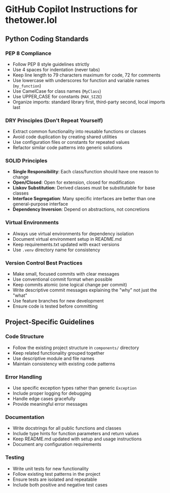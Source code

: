 # GitHub Copilot Instructions for thetower.lol

## Python Coding Standards

### PEP 8 Compliance
- Follow PEP 8 style guidelines strictly
- Use 4 spaces for indentation (never tabs)
- Keep line length to 79 characters maximum for code, 72 for comments
- Use lowercase with underscores for function and variable names (`my_function`)
- Use CamelCase for class names (`MyClass`)
- Use UPPER_CASE for constants (`MAX_SIZE`)
- Organize imports: standard library first, third-party second, local imports last

### DRY Principles (Don't Repeat Yourself)
- Extract common functionality into reusable functions or classes
- Avoid code duplication by creating shared utilities
- Use configuration files or constants for repeated values
- Refactor similar code patterns into generic solutions

### SOLID Principles
- **Single Responsibility**: Each class/function should have one reason to change
- **Open/Closed**: Open for extension, closed for modification
- **Liskov Substitution**: Derived classes must be substitutable for base classes
- **Interface Segregation**: Many specific interfaces are better than one general-purpose interface
- **Dependency Inversion**: Depend on abstractions, not concretions

### Virtual Environments
- Always use virtual environments for dependency isolation
- Document virtual environment setup in README.md
- Keep requirements.txt updated with exact versions
- Use `.venv` directory name for consistency

### Version Control Best Practices
- Make small, focused commits with clear messages
- Use conventional commit format when possible
- Keep commits atomic (one logical change per commit)
- Write descriptive commit messages explaining the "why" not just the "what"
- Use feature branches for new development
- Ensure code is tested before committing

## Project-Specific Guidelines

### Code Structure
- Follow the existing project structure in `components/` directory
- Keep related functionality grouped together
- Use descriptive module and file names
- Maintain consistency with existing code patterns

### Error Handling
- Use specific exception types rather than generic `Exception`
- Include proper logging for debugging
- Handle edge cases gracefully
- Provide meaningful error messages

### Documentation
- Write docstrings for all public functions and classes
- Include type hints for function parameters and return values
- Keep README.md updated with setup and usage instructions
- Document any configuration requirements

### Testing
- Write unit tests for new functionality
- Follow existing test patterns in the project
- Ensure tests are isolated and repeatable
- Include both positive and negative test cases